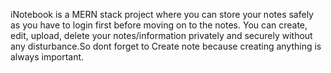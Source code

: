 iNotebook is a MERN stack project where you can store your notes safely as you have to login first before moving on to the notes. You can create, edit, upload, delete your notes/information privately and securely without any disturbance.So dont forget to Create note because creating anything is always important.
